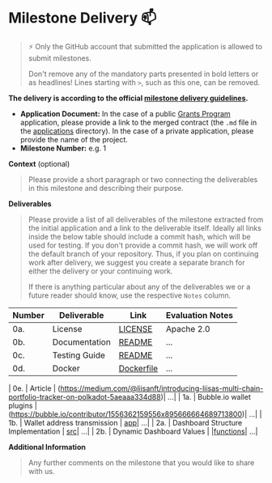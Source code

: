 # Milestone Delivery :mailbox:

> ⚡ Only the GitHub account that submitted the application is allowed to submit milestones. 
> 
> Don't remove any of the mandatory parts presented in bold letters or as headlines! Lines starting with `>`, such as this one, can be removed.

**The delivery is according to the official [milestone delivery guidelines](https://github.com/w3f/Grants-Program/blob/master/docs/Support%20Docs/milestone-deliverables-guidelines.md).**  

* **Application Document:** In the case of a public [Grants Program](https://github.com/w3f/Grants-Program) application, please provide a link to the merged contract (the `.md` file in the [applications](https://github.com/w3f/Grants-Program/tree/master/applications) directory). In the case of a private application, please provide the name of the project. 
* **Milestone Number:** e.g. 1

**Context** (optional)
> Please provide a short paragraph or two connecting the deliverables in this milestone and describing their purpose.

**Deliverables**
> Please provide a list of all deliverables of the milestone extracted from the initial application and a link to the deliverable itself. Ideally all links inside the below table should include a commit hash, which will be used for testing. If you don't provide a commit hash, we will work off the default branch of your repository. Thus, if you plan on continuing work after delivery, we suggest you create a separate branch for either the delivery or your continuing work. 
> 
> If there is anything particular about any of the deliverables we or a future reader should know, use the respective `Notes` column.

| Number | Deliverable  | Link | Evaluation Notes |
| ------ | -----------  | ---- |----------------- |
| 0a.    | License                   |  [LICENSE](https://github.com/LiisaNFT/PolkadotNFTPortfolioTracker/blob/e4ca40a0a29c60654ca9a755a33215ae2ae8acab/LICENSE.md) | Apache 2.0 |
| 0b.    | Documentation             |  [README](https://github.com/LiisaNFT/PolkadotNFTPortfolioTracker/blob/30be68d4894d9f09262296e2986f18eb11a6f2c4/README.md) | ... |
| 0c.    | Testing Guide             |  [README](https://github.com/LiisaNFT/PolkadotNFTPortfolioTracker/blob/19a8574c491af2a682226618a204a30dbd1f5497/README.md#getting-started) | ... |
| 0d.    | Docker |  [Dockerfile](https://github.com/LiisaNFT/PolkadotNFTPortfolioTracker/blob/30be68d4894d9f09262296e2986f18eb11a6f2c4/multichain-indexer/Dockerfile)| ...|

| 0e.    | Article |  (https://medium.com/@liisanft/introducing-liisas-multi-chain-portfolio-tracker-on-polkadot-5aeaaa334d88)| ...|
| 1a. | Bubble.io wallet plugins |  (https://bubble.io/contributor/1556362159556x895666664689713800)| ...|
| 1b. | Wallet address transmission |  [app](https://github.com/LiisaNFT/PolkadotNFTPortfolioTracker/blob/main/frontend/src/App.js)| ...|
| 2a. | Dashboard Structure Implementation |  [src](https://github.com/LiisaNFT/PolkadotNFTPortfolioTracker/tree/main/frontend/src)| ...|
| 2b. | Dynamic Dashboard Values |  |[functions](https://github.com/LiisaNFT/PolkadotNFTPortfolioTracker/tree/main/multichain-indexer/src/functions)| ...|

**Additional Information**
> Any further comments on the milestone that you would like to share with us.

